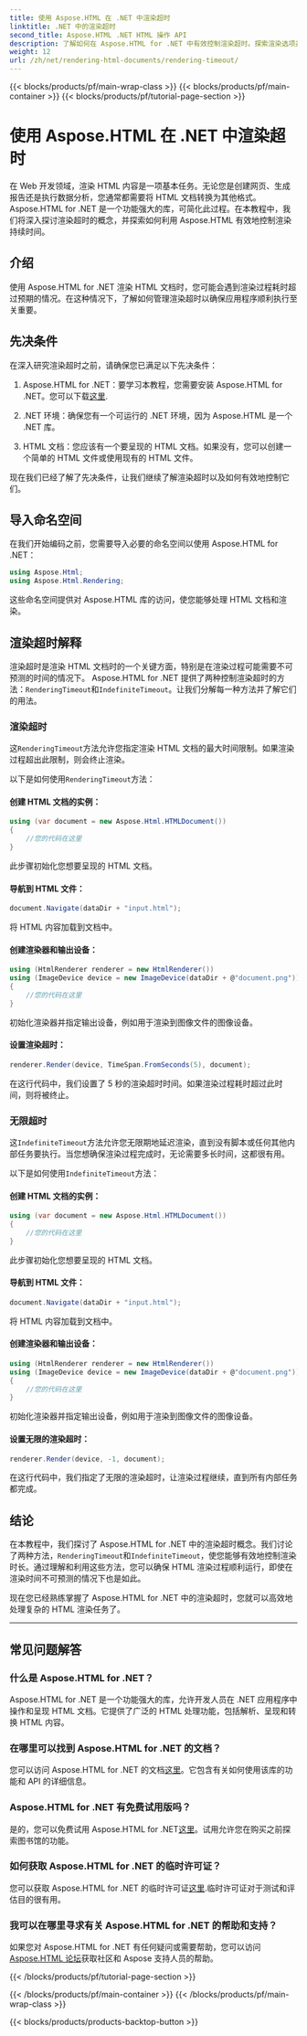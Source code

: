 ```yaml
---
title: 使用 Aspose.HTML 在 .NET 中渲染超时
linktitle: .NET 中的渲染超时
second_title: Aspose.HTML .NET HTML 操作 API
description: 了解如何在 Aspose.HTML for .NET 中有效控制渲染超时。探索渲染选项并确保流畅的 HTML 文档渲染。
weight: 12
url: /zh/net/rendering-html-documents/rendering-timeout/
---
```


{{< blocks/products/pf/main-wrap-class >}}
{{< blocks/products/pf/main-container >}}
{{< blocks/products/pf/tutorial-page-section >}}

# 使用 Aspose.HTML 在 .NET 中渲染超时


在 Web 开发领域，渲染 HTML 内容是一项基本任务。无论您是创建网页、生成报告还是执行数据分析，您通常都需要将 HTML 文档转换为其他格式。Aspose.HTML for .NET 是一个功能强大的库，可简化此过程。在本教程中，我们将深入探讨渲染超时的概念，并探索如何利用 Aspose.HTML 有效地控制渲染持续时间。

## 介绍

使用 Aspose.HTML for .NET 渲染 HTML 文档时，您可能会遇到渲染过程耗时超过预期的情况。在这种情况下，了解如何管理渲染超时以确保应用程序顺利执行至关重要。

## 先决条件

在深入研究渲染超时之前，请确保您已满足以下先决条件：

1. Aspose.HTML for .NET：要学习本教程，您需要安装 Aspose.HTML for .NET。您可以下载[这里](https://releases.aspose.com/html/net/).

2. .NET 环境：确保您有一个可运行的 .NET 环境，因为 Aspose.HTML 是一个 .NET 库。

3. HTML 文档：您应该有一个要呈现的 HTML 文档。如果没有，您可以创建一个简单的 HTML 文件或使用现有的 HTML 文件。

现在我们已经了解了先决条件，让我们继续了解渲染超时以及如何有效地控制它们。

## 导入命名空间

在我们开始编码之前，您需要导入必要的命名空间以使用 Aspose.HTML for .NET：

```csharp
using Aspose.Html;
using Aspose.Html.Rendering;
```

这些命名空间提供对 Aspose.HTML 库的访问，使您能够处理 HTML 文档和渲染。

## 渲染超时解释

渲染超时是渲染 HTML 文档时的一个关键方面，特别是在渲染过程可能需要不可预测的时间的情况下。 Aspose.HTML for .NET 提供了两种控制渲染超时的方法：`RenderingTimeout`和`IndefiniteTimeout`。让我们分解每一种方法并了解它们的用法。

### 渲染超时

这`RenderingTimeout`方法允许您指定渲染 HTML 文档的最大时间限制。如果渲染过程超出此限制，则会终止渲染。

以下是如何使用`RenderingTimeout`方法：

#### 创建 HTML 文档的实例：

   ```csharp
   using (var document = new Aspose.Html.HTMLDocument())
   {
       //您的代码在这里
   }
   ```

   此步骤初始化您想要呈现的 HTML 文档。

#### 导航到 HTML 文件：

   ```csharp
   document.Navigate(dataDir + "input.html");
   ```

   将 HTML 内容加载到文档中。

#### 创建渲染器和输出设备：

   ```csharp
   using (HtmlRenderer renderer = new HtmlRenderer())
   using (ImageDevice device = new ImageDevice(dataDir + @"document.png"))
   {
       //您的代码在这里
   }
   ```

   初始化渲染器并指定输出设备，例如用于渲染到图像文件的图像设备。

#### 设置渲染超时：

   ```csharp
   renderer.Render(device, TimeSpan.FromSeconds(5), document);
   ```

   在这行代码中，我们设置了 5 秒的渲染超时时间。如果渲染过程耗时超过此时间，则将被终止。

### 无限超时

这`IndefiniteTimeout`方法允许您无限期地延迟渲染，直到没有脚本或任何其他内部任务要执行。当您想确保渲染过程完成时，无论需要多长时间，这都很有用。

以下是如何使用`IndefiniteTimeout`方法：

#### 创建 HTML 文档的实例：

   ```csharp
   using (var document = new Aspose.Html.HTMLDocument())
   {
       //您的代码在这里
   }
   ```

   此步骤初始化您想要呈现的 HTML 文档。

#### 导航到 HTML 文件：

   ```csharp
   document.Navigate(dataDir + "input.html");
   ```

   将 HTML 内容加载到文档中。

#### 创建渲染器和输出设备：

   ```csharp
   using (HtmlRenderer renderer = new HtmlRenderer())
   using (ImageDevice device = new ImageDevice(dataDir + @"document.png"))
   {
       //您的代码在这里
   }
   ```

   初始化渲染器并指定输出设备，例如用于渲染到图像文件的图像设备。

#### 设置无限的渲染超时：

   ```csharp
   renderer.Render(device, -1, document);
   ```

   在这行代码中，我们指定了无限的渲染超时，让渲染过程继续，直到所有内部任务都完成。

## 结论

在本教程中，我们探讨了 Aspose.HTML for .NET 中的渲染超时概念。我们讨论了两种方法，`RenderingTimeout`和`IndefiniteTimeout`，使您能够有效地控制渲染时长。通过理解和利用这些方法，您可以确保 HTML 渲染过程顺利运行，即使在渲染时间不可预测的情况下也是如此。

现在您已经熟练掌握了 Aspose.HTML for .NET 中的渲染超时，您就可以高效地处理复杂的 HTML 渲染任务了。

---

## 常见问题解答

### 什么是 Aspose.HTML for .NET？
   Aspose.HTML for .NET 是一个功能强大的库，允许开发人员在 .NET 应用程序中操作和呈现 HTML 文档。它提供了广泛的 HTML 处理功能，包括解析、呈现和转换 HTML 内容。

### 在哪里可以找到 Aspose.HTML for .NET 的文档？
   您可以访问 Aspose.HTML for .NET 的文档[这里](https://reference.aspose.com/html/net/)。它包含有关如何使用该库的功能和 API 的详细信息。

### Aspose.HTML for .NET 有免费试用版吗？
   是的，您可以免费试用 Aspose.HTML for .NET[这里](https://releases.aspose.com/)。试用允许您在购买之前探索图书馆的功能。

### 如何获取 Aspose.HTML for .NET 的临时许可证？
   您可以获取 Aspose.HTML for .NET 的临时许可证[这里](https://purchase.aspose.com/temporary-license/).临时许可证对于测试和评估目的很有用。

### 我可以在哪里寻求有关 Aspose.HTML for .NET 的帮助和支持？
   如果您对 Aspose.HTML for .NET 有任何疑问或需要帮助，您可以访问[Aspose.HTML 论坛](https://forum.aspose.com/)获取社区和 Aspose 支持人员的帮助。




{{< /blocks/products/pf/tutorial-page-section >}}

{{< /blocks/products/pf/main-container >}}
{{< /blocks/products/pf/main-wrap-class >}}

{{< blocks/products/products-backtop-button >}}
